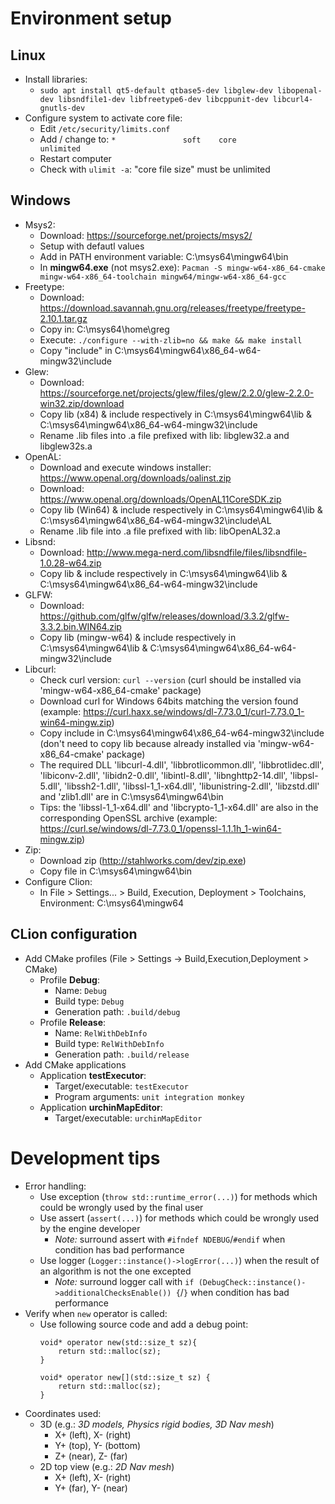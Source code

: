# Environment setup 
## Linux
* Install libraries:
  * `sudo apt install qt5-default qtbase5-dev libglew-dev libopenal-dev libsndfile1-dev libfreetype6-dev libcppunit-dev libcurl4-gnutls-dev`
* Configure system to activate core file:
  * Edit `/etc/security/limits.conf`
  * Add / change to: `*               soft    core            unlimited`
  * Restart computer
  * Check with `ulimit -a`: "core file size" must be unlimited

## Windows
* Msys2:
  * Download: https://sourceforge.net/projects/msys2/
  * Setup with defautl values
  * Add in PATH environment variable: C:\msys64\mingw64\bin
  * In **mingw64.exe** (not msys2.exe): `Pacman -S mingw-w64-x86_64-cmake mingw-w64-x86_64-toolchain mingw64/mingw-w64-x86_64-gcc`
* Freetype:
  * Download: https://download.savannah.gnu.org/releases/freetype/freetype-2.10.1.tar.gz
  * Copy in: C:\msys64\home\greg
  * Execute: `./configure --with-zlib=no && make && make install`
  * Copy "include" in C:\msys64\mingw64\x86_64-w64-mingw32\include
* Glew:
  * Download: https://sourceforge.net/projects/glew/files/glew/2.2.0/glew-2.2.0-win32.zip/download
  * Copy lib (x84) & include respectively in C:\msys64\mingw64\lib & C:\msys64\mingw64\x86_64-w64-mingw32\include
  * Rename .lib files into .a file prefixed with lib: libglew32.a and libglew32s.a
* OpenAL:
  * Download and execute windows installer: https://www.openal.org/downloads/oalinst.zip
  * Download: https://www.openal.org/downloads/OpenAL11CoreSDK.zip
  * Copy lib (Win64) & include respectively in C:\msys64\mingw64\lib & C:\msys64\mingw64\x86_64-w64-mingw32\include\AL
  * Rename .lib file into .a file prefixed with lib: libOpenAL32.a
* Libsnd:
  * Download: http://www.mega-nerd.com/libsndfile/files/libsndfile-1.0.28-w64.zip
  * Copy lib & include respectively in C:\msys64\mingw64\lib & C:\msys64\mingw64\x86_64-w64-mingw32\include
* GLFW:
  * Download: https://github.com/glfw/glfw/releases/download/3.3.2/glfw-3.3.2.bin.WIN64.zip
  * Copy lib (mingw-w64) & include respectively in C:\msys64\mingw64\lib & C:\msys64\mingw64\x86_64-w64-mingw32\include
* Libcurl:
  * Check curl version: `curl --version` (curl should be installed via 'mingw-w64-x86_64-cmake' package)
  * Download curl for Windows 64bits matching the version found (example: https://curl.haxx.se/windows/dl-7.73.0_1/curl-7.73.0_1-win64-mingw.zip)
  * Copy include in C:\msys64\mingw64\x86_64-w64-mingw32\include (don't need to copy lib because already installed via 'mingw-w64-x86_64-cmake' package)
  * The required DLL 'libcurl-4.dll', 'libbrotlicommon.dll', 'libbrotlidec.dll', 'libiconv-2.dll', 'libidn2-0.dll', 'libintl-8.dll', 'libnghttp2-14.dll', 'libpsl-5.dll', 'libssh2-1.dll', 'libssl-1_1-x64.dll', 'libunistring-2.dll', 'libzstd.dll' and 'zlib1.dll' are in C:\msys64\mingw64\bin
  * Tips: the 'libssl-1_1-x64.dll' and 'libcrypto-1_1-x64.dll' are also in the corresponding OpenSSL archive (example: https://curl.se/windows/dl-7.73.0_1/openssl-1.1.1h_1-win64-mingw.zip)
* Zip:
  * Download zip (http://stahlworks.com/dev/zip.exe)
  * Copy file in C:\msys64\mingw64\bin
* Configure Clion:
  * In File > Settings... > Build, Execution, Deployment > Toolchains, Environment: C:\msys64\mingw64

## CLion configuration
- Add CMake profiles (File > Settings -> Build,Execution,Deployment > CMake)
  - Profile **Debug**:
    - Name: `Debug`
    - Build type: `Debug`
    - Generation path: `.build/debug`
  - Profile **Release**:
    - Name: `RelWithDebInfo`
    - Build type: `RelWithDebInfo`
    - Generation path: `.build/release`
- Add CMake applications
  - Application **testExecutor**:
    - Target/executable: `testExecutor`
    - Program arguments: `unit integration monkey`
  - Application **urchinMapEditor**:
    - Target/executable: `urchinMapEditor`

# Development tips
- Error handling:
  - Use exception (`throw std::runtime_error(...)`) for methods which could be wrongly used by the final user
  - Use assert (`assert(...)`) for methods which could be wrongly used by the engine developer
    - *Note:* surround assert with `#ifndef NDEBUG`/`#endif` when condition has bad performance
  - Use logger (`Logger::instance()->logError(...)`) when the result of an algorithm is not the one excepted
    - *Note:* surround logger call with `if (DebugCheck::instance()->additionalChecksEnable()) {`/`}` when condition has bad performance
- Verify when `new` operator is called:
  - Use following source code and add a debug point:
      ```
      void* operator new(std::size_t sz){
          return std::malloc(sz);
      }

      void* operator new[](std::size_t sz) {
          return std::malloc(sz);
      }
      ```
- Coordinates used:
  - 3D (e.g.: *3D models, Physics rigid bodies, 3D Nav mesh*)
    - X+ (left), X- (right)
    - Y+ (top), Y- (bottom)
    - Z+ (near), Z- (far)
  - 2D top view (e.g.: *2D Nav mesh*)
    - X+ (left), X- (right)
    - Y+ (far), Y- (near)